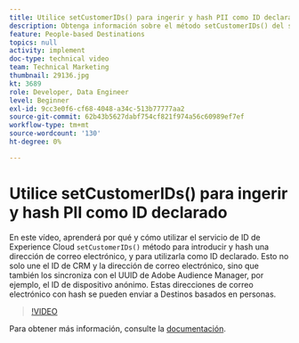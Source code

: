 ```yaml
---
title: Utilice setCustomerIDs() para ingerir y hash PII como ID declarado
description: Obtenga información sobre el método setCustomerIDs() del servicio de ID de Experience Cloud para introducir y hash una dirección de correo electrónico. Aprenda a utilizarla como ID declarado.
feature: People-based Destinations
topics: null
activity: implement
doc-type: technical video
team: Technical Marketing
thumbnail: 29136.jpg
kt: 3689
role: Developer, Data Engineer
level: Beginner
exl-id: 9cc3e0f6-cf68-4048-a34c-513b77777aa2
source-git-commit: 62b43b5627dabf754cf821f974a56c60989ef7ef
workflow-type: tm+mt
source-wordcount: '130'
ht-degree: 0%

---
```


# Utilice setCustomerIDs() para ingerir y hash PII como ID declarado

En este vídeo, aprenderá por qué y cómo utilizar el servicio de ID de Experience Cloud `setCustomerIDs()` método para introducir y hash una dirección de correo electrónico, y para utilizarla como ID declarado. Esto no solo une el ID de CRM y la dirección de correo electrónico, sino que también los sincroniza con el UUID de Adobe Audience Manager, por ejemplo, el ID de dispositivo anónimo. Estas direcciones de correo electrónico con hash se pueden enviar a Destinos basados en personas.

>[!VIDEO](https://video.tv.adobe.com/v/29136/?quality=12)

Para obtener más información, consulte la [documentación](https://experienceleague.adobe.com/docs/id-service/using/reference/hashing-support.html).
